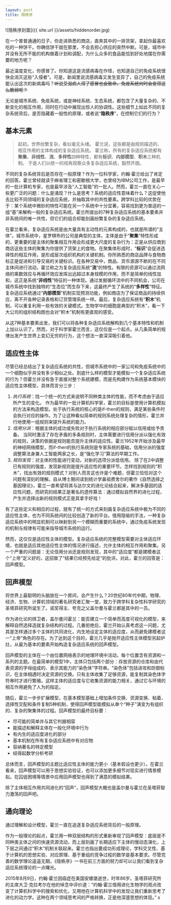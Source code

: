 ```yaml
---
layout: post
title: 隐秩序
---
```


![隐秩序封面]({{ site.url }}/assets/hiddenorder.jpg)

在一个普普通通的日子，你走进熟悉的商店，直奔其中的一排货架，拿起你最喜欢吃的一种饼干。你确信饼干就在那里，不会去担心供应的突然中断。可是，城市中并没有无所不能的机构做着计划和调配，为什么众多的食品能恰到好处地摆在你需要的地方呢？

<!--more-->

最近温度变化，你感冒了。你知道这是流感病毒在作怪，也知道自己的免疫系统很快会消灭这些“入侵者”。可是，新闻里说流感病毒又发生变异了，自己的免疫系统能认出这次的新病毒吗？~~听说艾滋病人得了感冒也会致命，免疫系统何时会变得这么脆弱呢？~~

无论是城市系统、免疫系统，或是神经系统、生态系统，都包含了大量复杂的、不断变化的相互作用，同时在行动中展现出惊人的协调性。这些细节上如此不同的复杂系统背后，是否隐藏着一般性的原理，或者说“**隐秩序**”，在控制它们的行为？

## 基本元素

> 起初，世界纷繁复杂，看似毫无头绪。
霍兰说，这些都是由规则描述的、相互作用的主体构成的复杂适应系统。
霍兰称，所有的复杂适应系统都有**聚集**、**非线性**、**流**、**多样性**四种特性，都有**标识**、**内部模型**、**积木**三种机制。
于是人们以统一的视角观察众多复杂适应系统，豁然开朗。

不同的复杂系统背后是否存在一般原理？作为一位科学家，约翰·霍兰给出了肯定的回答。霍兰曾经就读于麻省理工和密歇根大学，也曾经为IBM公司工作，是最早的一批计算机专家，也是最早涉及“人工智能”的一批人。然而，霍兰一直在关心一些更广泛的问题：什么是涌现？什么是思考？系统的适应性意味着什么？这促使他去比较不同领域的复杂适应系统，并抽取其中的共性要素。跨学科比较的优势在于：某个系统中微妙的特性可能在另一个系统中十分显著，容易找到更为普适的一组“基”来解构一般的复杂适应系统。霍兰所提出的7种复杂适应系统的基本要素并非系统间的唯一共性，但它们的组合却能刻画纷繁复杂的复杂适应系统。

在霍兰看来，复杂适应系统是由大量具有主动性的元素构成的，也就是所谓的“主体”。城市系统中，星罗棋布的公司是典型的主体。主体是由于“**聚集**”特性形成的，更重要的是主体的聚集相互作用会形成更大尺度的复杂行为：正是从供应商到商店这些主体的聚集为你提供了货架上的食物。在聚集体形成时，“**标识**”会促进选择性的相互作用，是形成层次组织机构的关键机制。你所熟悉的商店品牌与食物商标正是促进和引导交易的关键标识。在各种交易中，商品、货币源源不断的在不同主体间进行流动，霍兰称之为复杂适应系统“**流**”的特性。有限的资源可以通过流网络的乘数效应与再循环效应发挥出远超过本身规模的作用，而不是简单的线性加和，这正是系统“**非线性**”特征的一种体现。通过发掘循环流中的不同机会，公司在城市系统中找到独特的“生态位”而生存下来，这最终产生了系统的“**多样性**”特征。复杂适应系统通过“**内部模型**”机制实现预测功能，例如商店为了保证商品的持续供应，离不开各种记录表格和订货管理系统一样。最后，复杂适应系统有“**积木**”机制，可以重复利用一些有效的关键模式。生物学中的细胞是典型的“积木”，看一下大公司的组织结构图也会对“积木”机制有更直观的感受。

从这7种基本要素出发，我们可以将各种复杂适应系统解构到几个基本特性和机制上加以认识了。然而，对于科学家霍兰而言，这仅仅是一个起点。从几条简单的规律出发产生世界上变幻无穷的行为，这个想法一直深深吸引着他。

## 适应性主体

尽管已经总结出了复杂适应系统的共性，但城市系统中的一家公司和免疫系统中的一个细胞似乎并没有多少相似之处。到底什么样的模型才能模拟一个复杂适应系统的行为？但霍兰并没有急于直接对整个系统建模，而是先构建作为系统基本模块的适应性主体模型，具体而言分三步：

1. *执行系统*：找一个统一的方式来说明不同种类主体的性能，而不考虑由于适应所产生的变化。
作为最早的一批计算机科学家，霍兰的目标是使用计算机模拟的方法来构造模型。处于执行系统的核心的是if-then的规则，满足某些条件时会执行对应的操作。为了让这种看似简单的规则系统处理复杂的情形，霍兰并行地使用一组规则来提升系统的能力。
2. *信用分派*：根据主体的成功或失败对于执行系统的相应部分赋以信用或给予责备。
当同时激活了存在矛盾的多条规则时，主体需要进行信用分派以强化有效的规则，决策的依据是规则能否提升主体的适应性。霍兰1952年开始涉及最早的神经网络模型，而if-then的执行系统则是专家系统的基础，信用分派的强度调整算法身兼人工智能两家之长，是“强化学习”算法的早期工作。
3. *规则发现*：对主体的性能进行变动，对新的选项分派低信用。
除了在2中调整已有规则的强度，发现新规则是提升适应性的重要环节。怎样找到规则的“积木”，找出有效的规则模式？对别人而言这也许是个难题，但霍兰恰恰对这个问题有深刻的理解。自从博士期间读到统计学鼻祖费舍尔的著作《自然选择之基因理论》，霍兰一直希望将其与达尔文的进化论结合起来，解决多基因的适应性问题，而研究的结果正是著名的遗传算法：通过模拟自然界的进化过程，产生并选择出新的规则模式正是其拿手好戏！

有了这些定义和相应的过程，就有了统一的方式来刻画复杂适应系统中极为不同的适应性主体，也为不同系统间的比较创造了新的平台。借用隐喻的手法，一种复杂适应系统中的明显机制可以映射到另一个模糊而重要的系统中，通过免疫系统发现的机制与规律有可能来指导城市系统的运行。

然而，这仅仅是适应性主体的模型。复杂适应系统的完整模型需要对主体适应环境，也就是适应其他适应性主体的情况进行描述，允许主体的相互作用和聚集。另一个严重的问题是：无论信用分派还是规则发现，其中的“适应度”都是建模者这个“上帝”定义好的，这招致了“结果已经预先给定”的批评。对此，霍兰的回答是：回声模型。

## 回声模型

将世界上最聪明的头脑放在一个房间，会产生什么？20世纪80年代中期，物理、经济、生物、计算机领域的著名研究者汇聚一堂，致力于跨学科复杂性科学研究的圣塔菲研究所诞生了。诺奖得主、夸克之父盖尔曼与霍兰都是其中的一员。

作为进化论的捍卫者，盖尔曼问霍兰：能否建立一个简单而高度可视化的模型，来解释自然选择造就复杂结构的过程。几番拒绝后，霍兰开始认真考虑这一问题，尤其是怎样通过多个主体的共同进化，内生地设定主体的适应度，从而避免建模者这一“上帝”角色的存在。为了达到这个目的，霍兰几乎是抛开适应性主体模型另起炉灶，从最为基本的要素开始构造复杂适应系统的回声模型。

回声模型的主体在一个由位置网络表示的地理环境中活动，每个位置含有资源和一系列的主题。在最简单的模型1中，主体只包括两个部分：存放资源的仓库和由代表资源的字母组成的、表示其能力的“染色体”字符串。“染色体”包括进攻和防御标识，在主体相遇时决定资源的交换。只有主体收集了足够资源，能复制其染色体字符串时才进行繁殖。这样主体的适应度与它收集资源的能力相关，通过它与环境的相互作用避免了人为的指定。

随后，霍兰一步步扩展模型，在基本模型基础上增加条件交换、资源变换、粘着、选择性交配和条件复制5种机制，使得回声模型能模拟从单个“种子”演变为有组织的、复杂的聚集体的过程。回声模型的最终目标要：

- 尽可能的简单并与其它判据相容
- 能描述和解释主体在一般化环境中行为
- 有内生的适应度进化的部分
- 基本机制在所有复杂适应系统中有对应物
- 容纳著名的特定模型
- 经得起数学分析考研

总体而言，回声模型的主题比适应性主体的能力更小（基本假设也更少）。在霍兰看来，回声模型可以用于思想实验验证，也可以添加更多细节对现实进行情景模拟。在囚徒困境等情景中应用回声模型也得到了满意的模拟结果。

除了主体相互作用共同进化的“回声”，回声模型大概也是盖尔曼与霍兰在圣塔菲智力激荡的回声吧。

## 通向理论

通过理解和设计模型，霍兰一直在追逐复杂适应系统背后的一般原理。

作为一般理论的起点，霍兰用一种双层结构的形式重新审视了回声模型：底层是不同种类主体之间的快速资源流动，而上层刻画了长期适应下主体的慢动态演化，上下层之间通过“积木”机制关联起来。霍兰也指出要成功形成理论，学科交叉性、基于计算机的思想实验、对应原理、基于重组的竞争过程的数学是基本要求。尽管完善的数学理论遥遥无期，《隐秩序》一书在前三方面的努力却可以让我们看到复杂适应系统理论的一点曙光。

2015年8月9日，约翰·霍兰因癌症在美国安娜堡逝世，时年86岁。圣塔菲研究所的主席大卫·克拉考尔在他的悼念中评价道：“约翰·霍兰借用进化生物学的观点改变了计算机科学中的搜索和优化，又用他在计算机科学中的发现让我们重新思考了进化的动力学。这种在两个领域思考间的严格转换，正是他深邃思想的体现。”
s